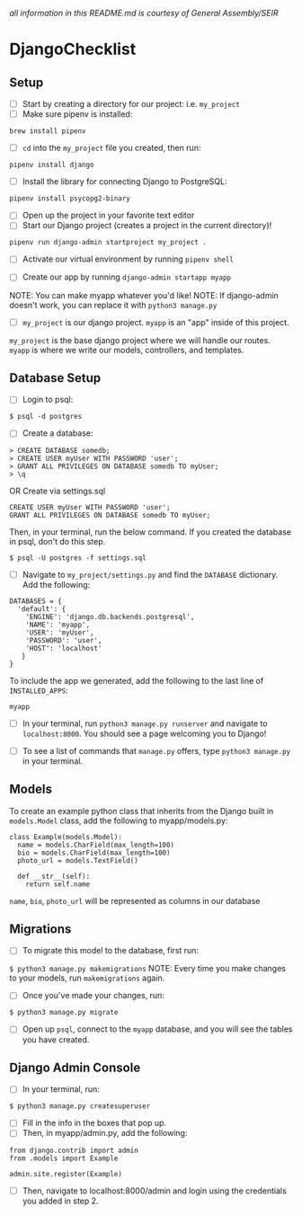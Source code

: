 *all information in this README.md is courtesy of General Assembly/SEIR*

# DjangoChecklist

## Setup 

- [ ] Start by creating a directory for our project: i.e. ```my_project```
- [ ] Make sure pipenv is installed:

```brew install pipenv```
- [ ] ```cd``` into the ```my_project``` file you created, then run: 

```pipenv install django```
- [ ] Install the library for connecting Django to PostgreSQL:

```pipenv install psycopg2-binary```
- [ ] Open up the project in your favorite text editor
- [ ] Start our Django project (creates a project in the current directory)!

```pipenv run django-admin startproject my_project .```
- [ ] Activate our virtual environment by running ```pipenv shell```

- [ ] Create our app by running ```django-admin startapp myapp``` 

NOTE: You can make myapp whatever you'd like!
NOTE: If django-admin doesn't work, you can replace it with ```python3 manage.py```
- [ ] ```my_project``` is our django project.  ```myapp``` is an "app" inside of this project.

```my_project``` is the base django project where we will handle our routes.  ```myapp``` is where we write our models, controllers, and templates.

## Database Setup

- [ ] Login to psql: 

```$ psql -d postgres```
- [ ] Create a database:
```
> CREATE DATABASE somedb;
> CREATE USER myUser WITH PASSWORD 'user';
> GRANT ALL PRIVILEGES ON DATABASE somedb TO myUser;
> \q
```
OR Create via settings.sql
``` CREATE DATABASE somedb;
CREATE USER myUser WITH PASSWORD 'user';
GRANT ALL PRIVILEGES ON DATABASE somedb TO myUser;
```
Then, in your terminal, run the below command. If you created the database in psql, don't do this step.

``` $ psql -U postgres -f settings.sql ```

- [ ] Navigate to ```my_project/settings.py``` and find the ```DATABASE``` dictionary.  Add the following:

```
DATABASES = {
  'default': {
    'ENGINE': 'django.db.backends.postgresql',
    'NAME': 'myapp',
    'USER': 'myUser',
    'PASSWORD': 'user',
    'HOST': 'localhost'
   }
}
```
To include the app we generated, add the following to the last line of ```INSTALLED_APPS```:

```myapp```

- [ ] In your terminal, run ```python3 manage.py runserver``` and navigate to ```localhost:8000```. You should see a page welcoming you to Django!

- [ ] To see a list of commands that ```manage.py``` offers, type ```python3 manage.py``` in your terminal.

## Models

To create an example python class that inherits from the Django built in ```models.Model``` class, add the following to myapp/models.py:

```
class Example(models.Model):
  name = models.CharField(max_length=100)
  bio = models.CharField(max_length=100)
  photo_url = models.TextField()
  
  def __str__(self):
    return self.name
```

```name```, ```bio```, ```photo_url``` will be represented as columns in our database

## Migrations

- [ ] To migrate this model to the database, first run: 

```$ python3 manage.py makemigrations```
NOTE: Every time you make changes to your models, run ```makemigrations``` again.

- [ ] Once you've made your changes, run: 

```$ python3 manage.py migrate```

- [ ] Open up ```psql```, connect to the ```myapp``` database, and you will see the tables you have created. 


## Django Admin Console
- [ ] In your terminal, run:

```$ python3 manage.py createsuperuser```
- [ ] Fill in the info in the boxes that pop up. 
- [ ] Then, in myapp/admin.py, add the following:

```
from django.contrib import admin
from .models import Example

admin.site.register(Example)
```

- [ ] Then, navigate to localhost:8000/admin and login using the credentials you added in step 2.





